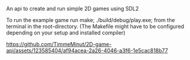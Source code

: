 An api to create and run simple 2D games using SDL2

To run the example game run make; ./build/debug/play.exe; from the terminal in the root-directory.
(The Makefile might have to be configured depending on your setup and installed compiler)

https://github.com/TimmeMinut/2D-game-api/assets/123585404/af94acea-2a26-4046-a3f6-1e5cac818b77
